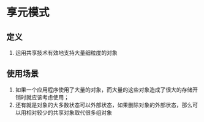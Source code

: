 # 享元模式
## 定义
1. 运用共享技术有效地支持大量细粒度的对象
## 使用场景
1. 如果一个应用程序使用了大量的对象，而大量的这些对象造成了很大的存储开销时就应该考虑使用；
2. 还有就是对象的大多数状态可以外部状态，如果删除对象的外部状态，那么可以用相对较少的共享对象取代很多组对象